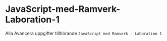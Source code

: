 # JavaScript-med-Ramverk-Laboration-1
Alla Avancera uppgifter tillhörande `JavaScript med Ramverk - Laboration 1`
 
